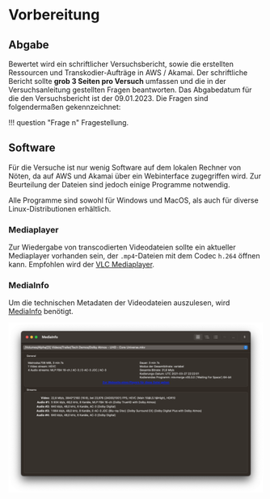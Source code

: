 # Vorbereitung

## Abgabe

Bewertet wird ein schriftlicher Versuchsbericht, sowie die erstellten Ressourcen und Transkodier-Aufträge in AWS / Akamai. Der schriftliche Bericht sollte **grob 3 Seiten pro Versuch** umfassen und die in der Versuchsanleitung gestellten Fragen beantworten. Das Abgabedatum für die den Versuchsbericht ist der 09.01.2023. Die Fragen sind folgendermaßen gekennzeichnet:

!!! question "Frage n"
    Fragestellung.

## Software

Für die Versuche ist nur wenig Software auf dem lokalen Rechner von Nöten, da auf AWS und Akamai über ein Webinterface zugegriffen wird. Zur Beurteilung der Dateien sind jedoch einige Programme notwendig. 

Alle Programme sind sowohl für Windows und MacOS, als auch für diverse Linux-Distributionen erhältlich.

### Mediaplayer

Zur Wiedergabe von transcodierten Videodateien sollte ein aktueller Mediaplayer vorhanden sein, der `.mp4`-Dateien mit dem Codec `h.264` öffnen kann. Empfohlen wird der [VLC Mediaplayer](https://www.videolan.org/vlc/index.de.html).

### MediaInfo

Um die technischen Metadaten der Videodateien auszulesen, wird [MediaInfo](https://mediaarea.net/en/MediaInfo) benötigt.

![MediaInfo Screenshot](assets/mediainfo.png)